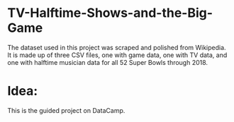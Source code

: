 # TV-Halftime-Shows-and-the-Big-Game
The dataset used in this project was scraped and polished from Wikipedia. It is made up of three CSV files, one with game data, one with TV data, and one with halftime musician data for all 52 Super Bowls through 2018.

# Idea:
This is the guided project on DataCamp.
